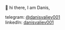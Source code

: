 👋 hi there, I am Danis,

telegram: [@danisvaliev001](https://danisvaliev001.t.me)  
linkedIn: [danisvaliev001](https://www.linkedin.com/in/danisvaliev001/)
